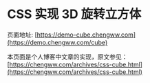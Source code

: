 # CSS 实现 3D 旋转立方体

页面地址: [https://demo-cube.chengww.com](https://demo.chengww.com/cube)

本页面是个人博客中文章的实现，原文参见： [https://chengww.com/archives/css-cube.html](https://chengww.com/archives/css-cube.html)

